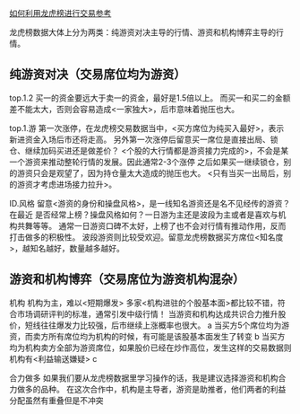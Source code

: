 [如何利用龙虎榜进行交易参考](http://www.sbo8.com/jiqiao/58312.html)

龙虎榜数据大体上分为两类：纯游资对决主导的行情、游资和机构博弈主导的行情。
 
纯游资对决（交易席位均为游资）
--
top.1.2   买一的资金要远大于卖一的资金，最好是1.5倍以上。
          而买一和买二的金额差不能太大，否则会容易造成<一家独大>，后市意味着抛压也大。

top.1.游  第一次涨停，在龙虎榜交易数据当中，<买方席位为纯买入最好>，表示新进资金入场后市还将走高。
          另外第一次涨停后留意买一席位是直接出局、锁仓、继续加码买进还是做差价？
          <个股的大行情都是游资接力完成的>，不会是某一个游资来推动整轮行情的发展。因此通常2-3个涨停
          之后如果买一继续锁仓，别的游资只会是观望了，因为持仓量太大造成的抛压也大。
          <只有当买一出局后，别的游资才考虑进场接力拉升>。
 
ID.风格   留意<游资的身份和操盘风格>，是一线知名游资还是名不见经传的游资？在最近
          是否经常上榜？操盘风格如何？一日游为主还是波段为主或者是喜欢与机构共舞等等。
          通常一日游资口碑不太好，上榜了也不会对行情有推动作用，反而打击做多的积极性。
          波段游资则比较受欢迎。留意龙虎榜数据买方席位<知名度>，越知名越好，数量越多越好。

游资和机构博弈（交易席位为游资机构混杂）
--
机构      机构为主，难以<短期爆发>
          多家<机构进驻的个股基本面>都比较不错，符合市场调研评判的标准，通常引发中级行情！
          当游资和机构达成共识合力推升股价，短线往往爆发力比较强，后市继续上涨概率也很大。
        a 当买方5个席位均为游资，而卖方所有席位均为机构的时候，有可能是该股基本面发生了转变
        b 当买方均为机构卖方全部为游资席位，如果股价已经在炒作高位，发生这样的交易数据则机构有<利益输送嫌疑>
        c

合力做多  如果我们要从龙虎榜数据里学习操作的话，我是建议选择游资和机构合力做多的品种。
          在这次合作中，机构是主导者，游资是助推者，他们两者的利益分配虽然有重叠但是不冲突

